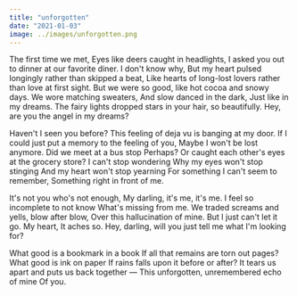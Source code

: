 ```yaml
---
title: "unforgotten"
date: "2021-01-03"
image: ../images/unforgotten.png
---
```


The first time we met<!-- end -->,
Eyes like deers caught in headlights,
I asked you out to dinner at our favorite diner.
I don't know why,
But my heart pulsed longingly rather than skipped a beat,
Like hearts of long-lost lovers rather than love at first sight.
But we were so good, like hot cocoa and snowy days.
We wore matching sweaters,
And slow danced in the dark,
Just like in my dreams.
The fairy lights dropped stars in your hair, so beautifully.
Hey, are you the angel in my dreams?

Haven't I seen you before?
This feeling of deja vu is banging at my door.
If I could just put a memory to the feeling of you,
Maybe I won't be lost anymore.
Did we meet at a bus stop
Perhaps? Or caught each other's eyes at the grocery store?
I can't stop wondering
Why my eyes won't stop stinging
And my heart won't stop yearning
For something I can't seem to remember,
Something right in front of me.

It's not you who's not enough,
My darling, it's me, it's me.
I feel so incomplete to not know
What's missing from me.
We traded screams and yells, blow after blow,
Over this hallucination of mine.
But I just can't let it go.
My heart,
It aches so.
Hey, darling, will you just tell me what I'm looking for?

What good is a bookmark in a book
If all that remains are torn out pages?
What good is ink on paper
If rains falls upon it before or after?
It tears us apart and puts us back together —
This unforgotten, unremembered echo of mine
Of you.